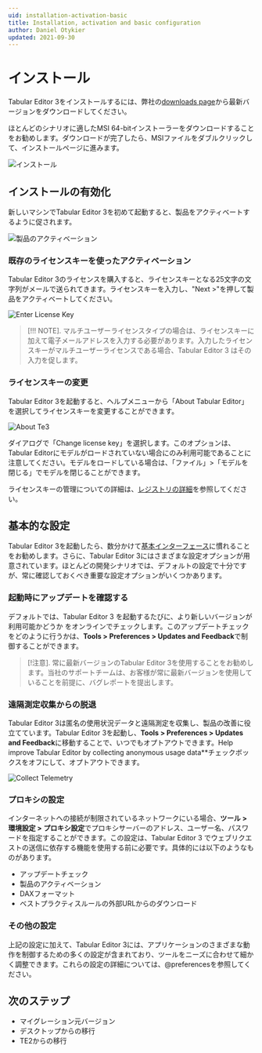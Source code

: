 ```yaml
---
uid: installation-activation-basic
title: Installation, activation and basic configuration
author: Daniel Otykier
updated: 2021-09-30
---
```


# インストール

Tabular Editor 3をインストールするには、弊社の[downloads page](xref:downloads)から最新バージョンをダウンロードしてください。

ほとんどのシナリオに適したMSI 64-bitインストーラーをダウンロードすることをお勧めします。ダウンロードが完了したら、MSIファイルをダブルクリックして、インストールページに進みます。

![インストール](
https://docs.tabulareditor.com/images/install.png)

## インストールの有効化

新しいマシンでTabular Editor 3を初めて起動すると、製品をアクティベートするように促されます。

![製品のアクティベーション](https://docs.tabulareditor.com/images/product-activation.png)

### 既存のライセンスキーを使ったアクティベーション

Tabular Editor 3のライセンスを購入すると、ライセンスキーとなる25文字の文字列がメールで送られてきます。ライセンスキーを入力し、"Next >"を押して製品をアクティベートしてください。

![Enter License Key](https://docs.tabulareditor.com/images/enter-license-key.png)

> [!!! NOTE].
> マルチユーザーライセンスタイプの場合は、ライセンスキーに加えて電子メールアドレスを入力する必要があります。入力したライセンスキーがマルチユーザーライセンスである場合、Tabular Editor 3 はその入力を促します。

### ライセンスキーの変更

Tabular Editor 3を起動すると、ヘルプメニューから「About Tabular Editor」を選択してライセンスキーを変更することができます。

![About Te3](https://docs.tabulareditor.com/images/about-te3.png)

ダイアログで「Change license key」を選択します。このオプションは、Tabular Editorにモデルがロードされていない場合にのみ利用可能であることに注意してください。モデルをロードしている場合は、「ファイル」>「モデルを閉じる」でモデルを閉じることができます。

ライセンスキーの管理についての詳細は、[レジストリの詳細](xref:getting-started#registry-details)を参照してください。

## 基本的な設定

Tabular Editor 3を起動したら、数分かけて[基本インターフェース](xref:user-interface)に慣れることをお勧めします。さらに、Tabular Editor 3にはさまざまな設定オプションが用意されています。ほとんどの開発シナリオでは、デフォルトの設定で十分ですが、常に確認しておくべき重要な設定オプションがいくつかあります。

### 起動時にアップデートを確認する

デフォルトでは、Tabular Editor 3 を起動するたびに、より新しいバージョンが利用可能かどうか をオンラインでチェックします。このアップデートチェックをどのように行うかは、**Tools > Preferences > Updates and Feedback**で制御することができます。

> [!注意].
> 常に最新バージョンのTabular Editor 3を使用することをお勧めします。当社のサポートチームは、お客様が常に最新バージョンを使用していることを前提に、バグレポートを提出します。

### 遠隔測定収集からの脱退

Tabular Editor 3は匿名の使用状況データと遠隔測定を収集し、製品の改善に役立てています。Tabular Editor 3を起動し、**Tools > Preferences > Updates and Feedback**に移動することで、いつでもオプトアウトできます。Help improve Tabular Editor by collecting anonymous usage data**チェックボックスをオフにして、オプトアウトできます。

![Collect Telemetry](https://docs.tabulareditor.com/images/collect-telemetry.png)

### プロキシの設定

インターネットへの接続が制限されているネットワークにいる場合、**ツール > 環境設定 > プロキシ設定**でプロキシサーバーのアドレス、ユーザー名、パスワードを指定することができます。この設定は、Tabular Editor 3 でウェブリクエストの送信に依存する機能を使用する前に必要です。具体的には以下のようなものがあります。

- アップデートチェック
- 製品のアクティベーション
- DAXフォーマット
- ベストプラクティスルールの外部URLからのダウンロード

### その他の設定

上記の設定に加えて、Tabular Editor 3には、アプリケーションのさまざまな動作を制御するための多くの設定が含まれており、ツールをニーズに合わせて細かく調整できます。これらの設定の詳細については、@preferencesを参照してください。

## 次のステップ

- マイグレーション元バージョン
- デスクトップからの移行
- TE2からの移行